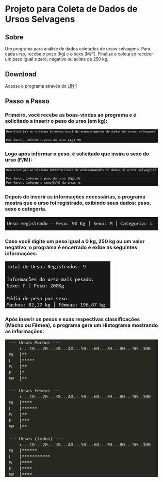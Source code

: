 # Projeto para Coleta de Dados de Ursos Selvagens

## Sobre  
Um programa para análise de dados coletados de ursos selvagens. Para cada urso, receba o peso (kg) e o sexo (M/F). Finalize a coleta ao receber um peso igual a zero, negativo ou acima de 250 kg.

## Download  
Acesse o programa através do [LINK]()

## Passo a Passo

### Primeiro, você recebe as boas-vindas ao programa e é solicitado a inserir o peso do urso (em kg):  
![Imagem 1](img/IMAGE01.png)

### Logo após informar o peso, é solicitado que insira o sexo do urso (F/M):  
![Imagem 2](img/IMAGE02.png)

### Depois de inserir as informações necessárias, o programa mostra que o urso foi registrado, exibindo seus dados: peso, sexo e categoria.  
![Imagem 3](img/IMAGE03.png)

### Caso você digite um peso igual a 0 kg, 250 kg ou um valor negativo, o programa é encerrado e exibe as seguintes informações:  
![Imagem 4](img/IMAGE04.png)

### Após inserir os pesos e suas respectivas classificações (Macho ou Fêmea), o programa gera um Histograma mostrando as informações:  
![Imagem 5](img/IMAGE05.png)


